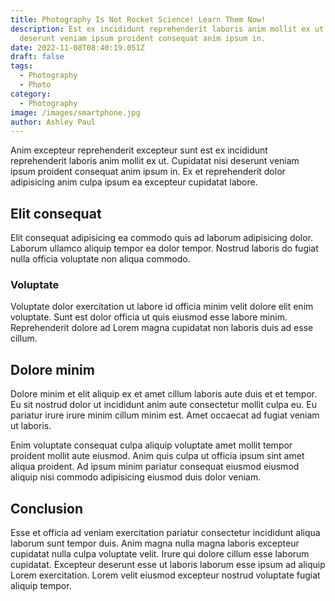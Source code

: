 ```yaml
---
title: Photography Is Not Rocket Science! Learn Them Now!
description: Est ex incididunt reprehenderit laboris anim mollit ex ut. Cupidatat nisi
  deserunt veniam ipsum proident consequat anim ipsum in.
date: 2022-11-08T08:40:19.051Z
draft: false
tags:
  - Photography
  - Photo
category:
  - Photography
image: /images/smartphone.jpg
author: Ashley Paul
---
```

Anim excepteur reprehenderit excepteur sunt est ex incididunt reprehenderit laboris anim mollit ex ut. Cupidatat nisi deserunt veniam ipsum proident consequat anim ipsum in. Ex et reprehenderit dolor adipisicing anim culpa ipsum ea excepteur cupidatat labore.
## Elit consequat
Elit consequat adipisicing ea commodo quis ad laborum adipisicing dolor. Laborum ullamco aliquip tempor ea dolor tempor. Nostrud laboris do fugiat nulla officia voluptate non aliqua commodo. 

### Voluptate
Voluptate dolor exercitation ut labore id officia minim velit dolore elit enim voluptate. Sunt est dolor officia ut quis eiusmod esse labore minim. Reprehenderit dolore ad Lorem magna cupidatat non laboris duis ad esse cillum.

## Dolore minim
Dolore minim et elit aliquip ex et amet cillum laboris aute duis et et tempor. Eu sit nostrud dolor ut incididunt anim aute consectetur mollit culpa eu. Eu pariatur irure irure minim cillum minim est. Amet occaecat ad fugiat veniam ut laboris.

Enim voluptate consequat culpa aliquip voluptate amet mollit tempor proident mollit aute eiusmod. Anim quis culpa ut officia ipsum sint amet aliqua proident. Ad ipsum minim pariatur consequat eiusmod eiusmod aliquip nisi commodo adipisicing eiusmod duis dolor veniam.
## Conclusion
Esse et officia ad veniam exercitation pariatur consectetur incididunt aliqua laborum sunt tempor duis. Anim magna nulla magna laboris excepteur cupidatat nulla culpa voluptate velit. Irure qui dolore cillum esse laborum cupidatat. Excepteur deserunt esse ut laboris laborum esse ipsum ad aliquip Lorem exercitation. Lorem velit eiusmod excepteur nostrud voluptate fugiat aliquip tempor.